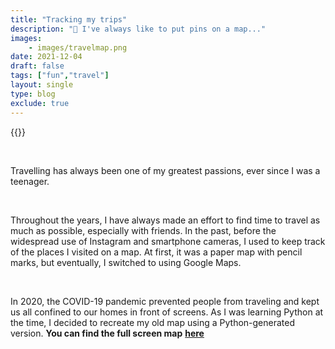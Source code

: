 ```yaml
---
title: "Tracking my trips"
description: "📍 I've always like to put pins on a map..."
images: 
    - images/travelmap.png
date: 2021-12-04
draft: false
tags: ["fun","travel"]
layout: single
type: blog
exclude: true
---
```

{{<travelmap>}}

&nbsp;

Travelling has always been one of my greatest passions, ever since I was a teenager.

&nbsp;

Throughout the years, I have always made an effort to find time to travel as much as possible, especially with friends.  In the past, before the widespread use of Instagram and smartphone cameras, I used to keep track of the places I visited on a map. At first, it was a paper map with pencil marks, but eventually, I switched to using Google Maps. 

&nbsp;

In 2020, the COVID-19 pandemic prevented people from traveling and kept us all confined to our homes in front of screens. As I was learning Python at the time, I decided to recreate my old map using a Python-generated version. **You can find the full screen map** [**here**](images/map.html)


